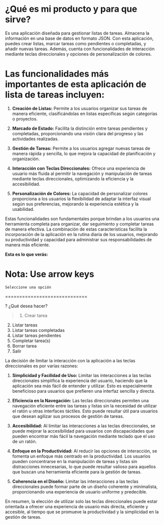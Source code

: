 
# ¿Qué es mi producto y para que sirve?

Es una aplicación diseñada para gestionar listas de tareas. Almacena la información en una base de datos en formato JSON. Con esta aplicación, puedes crear listas, marcar tareas como pendientes o completadas, y añadir nuevas tareas. Además, cuenta con funcionalidades de interacción mediante teclas direccionales y opciones de personalización de colores.



# Las funcionalidades más importantes de esta aplicación de lista de tareas incluyen:

1. **Creación de Listas:** Permite a los usuarios organizar sus tareas de manera eficiente, clasificándolas en listas específicas según categorías o proyectos.

2. **Marcado de Estado:** Facilita la distinción entre tareas pendientes y completadas, proporcionando una visión clara del progreso y las actividades realizadas.

3. **Gestión de Tareas:** Permite a los usuarios agregar nuevas tareas de manera rápida y sencilla, lo que mejora la capacidad de planificación y organización.

4. **Interacción con Teclas Direccionales:** Ofrece una experiencia de usuario más fluida al permitir la navegación y manipulación de tareas mediante teclas direccionales, optimizando la eficiencia y la accesibilidad.

5. **Personalización de Colores:** La capacidad de personalizar colores proporciona a los usuarios la flexibilidad de adaptar la interfaz visual según sus preferencias, mejorando la experiencia estética y la usabilidad.

Estas funcionalidades son fundamentales porque brindan a los usuarios una herramienta completa para organizar, dar seguimiento y completar tareas de manera efectiva. La combinación de estas características facilita la incorporación de la aplicación en la rutina diaria de los usuarios, mejorando su productividad y capacidad para administrar sus responsabilidades de manera más eficiente.


**Esta es lo que verás:**

Nota: Use arrow keys 
=============================
    Seleccione una opción
=============================

? ¿Qué desea hacer? 
>  1. Crear tarea 
   2. Listar tareas
   3. Listar tareas completadas     
   4. Listar tareas pendientes      
   5. Completar tarea(s)
   6. Borrar tarea
   0. Salir
  

  La decisión de limitar la interacción con la aplicación a las teclas direccionales es por varias razones:

1. **Simplicidad y Facilidad de Uso:** Limitar las interacciones a las teclas direccionales simplifica la experiencia del usuario, haciendo que la aplicación sea más fácil de entender y utilizar. Esto es especialmente beneficioso para usuarios que prefieren una interfaz sencilla y directa.

2. **Eficiencia en la Navegación:** Las teclas direccionales permiten una navegación eficiente entre las tareas y listas sin la necesidad de utilizar el ratón u otras interfaces táctiles. Esto puede resultar útil para usuarios que desean agilizar sus procesos de gestión de tareas.

3. **Accesibilidad:** Al limitar las interacciones a las teclas direccionales, se puede mejorar la accesibilidad para usuarios con discapacidades que pueden encontrar más fácil la navegación mediante teclado que el uso de un ratón.

4. **Enfoque en la Productividad:** Al reducir las opciones de interacción, se fomenta un enfoque más centrado en la productividad. Los usuarios pueden concentrarse en la manipulación de tareas y listas sin distracciones innecesarias, lo que puede resultar valioso para aquellos que buscan una herramienta eficiente para la gestión de tareas.

5. **Coherencia en el Diseño:** Limitar las interacciones a las teclas direccionales puede formar parte de un diseño coherente y minimalista, proporcionando una experiencia de usuario uniforme y predecible.

En resumen, la elección de utilizar solo las teclas direccionales puede estar orientada a ofrecer una experiencia de usuario más directa, eficiente y accesible, al tiempo que se promueve la productividad y la simplicidad en la gestión de tareas.
